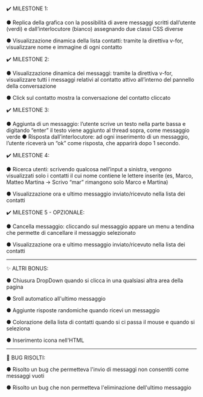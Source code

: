 ✔️ MILESTONE 1:

● Replica della grafica con la possibilità di avere messaggi scritti dall’utente (verdi) e
dall’interlocutore (bianco) assegnando due classi CSS diverse

● Visualizzazione dinamica della lista contatti: tramite la direttiva v-for, visualizzare
nome e immagine di ogni contatto

✔️ MILESTONE 2:

● Visualizzazione dinamica dei messaggi: tramite la direttiva v-for, visualizzare tutti i
messaggi relativi al contatto attivo all’interno del pannello della conversazione

● Click sul contatto mostra la conversazione del contatto cliccato

✔️ MILESTONE 3:

● Aggiunta di un messaggio: l’utente scrive un testo nella parte bassa e digitando
“enter” il testo viene aggiunto al thread sopra, come messaggio verde
● Risposta dall’interlocutore: ad ogni inserimento di un messaggio, l’utente riceverà
un “ok” come risposta, che apparirà dopo 1 secondo.

✔️ MILESTONE 4:

● Ricerca utenti: scrivendo qualcosa nell’input a sinistra, vengono visualizzati solo i
contatti il cui nome contiene le lettere inserite (es, Marco, Matteo Martina -> Scrivo
“mar” rimangono solo Marco e Martina)

● Visualizzazione ora e ultimo messaggio inviato/ricevuto nella lista dei contatti

✔️ MILESTONE 5 - OPZIONALE:

● Cancella messaggio: cliccando sul messaggio appare un menu a tendina che
permette di cancellare il messaggio selezionato

● Visualizzazione ora e ultimo messaggio inviato/ricevuto nella lista dei contatti

---

✨ ALTRI BONUS:

● Chiusura DropDown quando si clicca in una qualsiasi altra area della pagina

● Sroll automatico all'ultimo messaggio

● Aggiunte risposte randomiche quando ricevi un messaggio

● Colorazione della lista di contatti quando si ci passa il mouse e quando si seleziona

● Inserimento icona nell'HTML

---

🐛 BUG RISOLTI:

● Risolto un bug che permetteva l'invio di messaggi non consentiti come messaggi vuoti

● Risolto un bug che non permetteva l'eliminazione dell'ultimo messaggio
